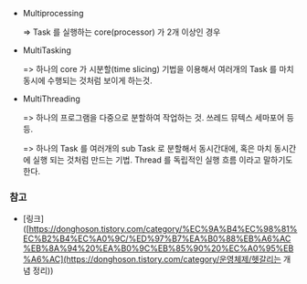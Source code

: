 - Multiprocessing

  => Task 를 실행하는 core(processor) 가 2개 이상인 경우

- MultiTasking

  => 하나의 core 가 시분할(time slicing) 기법을 이용해서 여러개의 Task 를 마치 동시에 수행되는 것처럼 보이게 하는것.

- MultiThreading

  => 하나의 프로그램을 다중으로 분할하여 작업하는 것. 쓰레드 뮤텍스 세마포어 등등.

  => 하나의 Task 를 여러개의 sub Task 로 분할해서 동시간대에, 혹은 마치 동시간에 실행 되는 것처럼 만드는 기법. Thread 를 독립적인 실행 흐름 이라고 말하기도 한다. 

### 참고

- [링크]([https://donghoson.tistory.com/category/%EC%9A%B4%EC%98%81%EC%B2%B4%EC%A0%9C/%ED%97%B7%EA%B0%88%EB%A6%AC%EB%8A%94%20%EA%B0%9C%EB%85%90%20%EC%A0%95%EB%A6%AC](https://donghoson.tistory.com/category/운영체제/헷갈리는 개념 정리))

